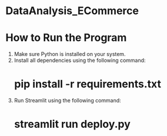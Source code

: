 # DataAnalysis_ECommerce

# How to Run the Program
1. Make sure Python is installed on your system.
2. Install all dependencies using the following command:
   # pip install -r requirements.txt
3. Run Streamlit using the following command:
   # streamlit run deploy.py

